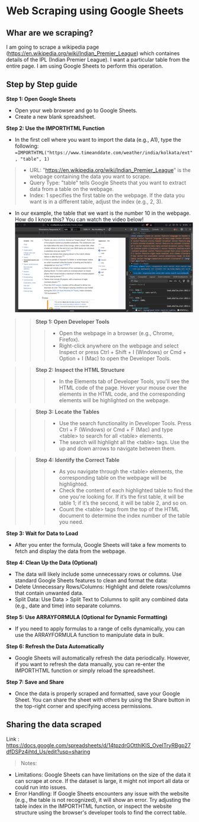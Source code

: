# Web Scraping using Google Sheets

## Whar are we scraping?
I am going to scrape a wikipedia page (https://en.wikipedia.org/wiki/Indian_Premier_League) which containes details of the IPL (Indian Premier League). I want a particular table from the entire page. I am using Google Sheets to perform this operation. 

## Step by Step guide 
**Step 1: Open Google Sheets**
- Open your web browser and go to Google Sheets.
- Create a new blank spreadsheet.

**Step 2: Use the IMPORTHTML Function**
- In the first cell where you want to import the data (e.g., A1), type the following:  `=IMPORTHTML("https://www.timeanddate.com/weather/india/kolkata/ext", "table", 1)`
> - URL: "https://en.wikipedia.org/wiki/Indian_Premier_League" is the webpage containing the data you want to scrape.
> - Query Type: "table" tells Google Sheets that you want to extract data from a table on the webpage.
> - Index: 1 specifies the first table on the webpage. If the data you want is in a different table, adjust the index (e.g., 2, 3).

- In our example, the table that we want is the number 10 in the webpage. How do I know this? You can watch the video below!
[![Watch the video](https://github.com/basu-binayak/Web-Scraping/blob/a9786d8b49a66a19bb71efd90fa5d8594ef7e8b9/Google%20Sheets%20Web%20Scraping/images/thumbnail.png)](https://github.com/basu-binayak/Web-Scraping/blob/a9786d8b49a66a19bb71efd90fa5d8594ef7e8b9/Google%20Sheets%20Web%20Scraping/videos/Table_number.mp4)
>> **Step 1: Open Developer Tools**
>>> - Open the webpage in a browser (e.g., Chrome, Firefox).
>>> - Right-click anywhere on the webpage and select Inspect or press Ctrl + Shift + I (Windows) or Cmd + Option + I (Mac) to open the Developer Tools.

>> **Step 2: Inspect the HTML Structure**
>>> - In the Elements tab of Developer Tools, you'll see the HTML code of the page.
Hover your mouse over the elements in the HTML code, and the corresponding elements will be highlighted on the webpage.

>> **Step 3: Locate the Tables**
>>> - Use the search functionality in Developer Tools. Press Ctrl + F (Windows) or Cmd + F (Mac) and type \<table\> to search for all \<table\> elements.
>>> - The search will highlight all the \<table\> tags. Use the up and down arrows to navigate between them.

>> **Step 4: Identify the Correct Table**
>>> - As you navigate through the \<table\> elements, the corresponding table on the webpage will be highlighted.
>>> - Check the content of each highlighted table to find the one you're looking for. If it’s the first table, it will be table 1; if it’s the second, it will be table 2, and so on.
>>> - Count the \<table\> tags from the top of the HTML document to determine the index number of the table you need.


**Step 3: Wait for Data to Load**
- After you enter the formula, Google Sheets will take a few moments to fetch and display the data from the webpage.

**Step 4: Clean Up the Data (Optional)**
- The data will likely include some unnecessary rows or columns. Use standard Google Sheets features to clean and format the data:
- Delete Unnecessary Rows/Columns: Highlight and delete rows/columns that contain unwanted data.
- Split Data: Use Data > Split Text to Columns to split any combined data (e.g., date and time) into separate columns.

**Step 5: Use ARRAYFORMULA (Optional for Dynamic Formatting)**
- If you need to apply formulas to a range of cells dynamically, you can use the ARRAYFORMULA function to manipulate data in bulk.

**Step 6: Refresh the Data Automatically**
- Google Sheets will automatically refresh the data periodically. However, if you want to refresh the data manually, you can re-enter the IMPORTHTML function or simply reload the spreadsheet.

**Step 7: Save and Share**
- Once the data is properly scraped and formatted, save your Google Sheet.
You can share the sheet with others by using the Share button in the top-right corner and specifying access permissions.

## Sharing the data scraped 
Link : https://docs.google.com/spreadsheets/d/14tpzdrGOtthlKIS_OveITryRBgp27dfDSPz4ihtd_Us/edit?usp=sharing

> Notes:

- Limitations: Google Sheets can have limitations on the size of the data it can scrape at once. If the dataset is large, it might not import all data or could run into issues.
- Error Handling: If Google Sheets encounters any issue with the website (e.g., the table is not recognized), it will show an error. Try adjusting the table index in the IMPORTHTML function, or inspect the website structure using the browser's developer tools to find the correct table.

